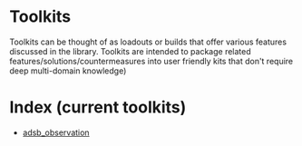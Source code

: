 # Toolkits
Toolkits can be thought of as loadouts or builds that offer various features discussed in the library. Toolkits are intended to package related features/solutions/countermeasures into user friendly kits that don't require deep multi-domain knowledge)

# Index (current toolkits)
- [adsb_observation](./adsb_observation)
